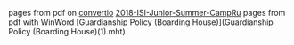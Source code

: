 pages from pdf on [convertio](convertio.co/ru/pdf-converter/)
[2018-ISI-Junior-Summer-CampRu](2018-ISI-Junior-Summer-CampRu)
pages from pdf with WinWord
[Guardianship Policy (Boarding House)](Guardianship Policy (Boarding House)(1).mht)
